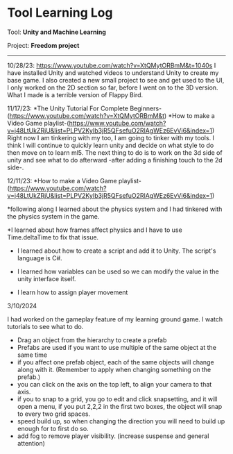 # Tool Learning Log

Tool: **Unity and Machine Learning**

Project: **Freedom project**

---

10/28/23:
https://www.youtube.com/watch?v=XtQMytORBmM&t=1040s
I have installed Unity and watched videos to understand Unity to create my base game. I also created a new small project to see and get used to the UI, I only worked on the 2D section so far, before I went on to the 3D version. What I made is a terrible version of Flappy Bird.

11/17/23:
*The Unity Tutorial For Complete Beginners-(https://www.youtube.com/watch?v=XtQMytORBmM&t)
*How to make a Video Game playlist-(https://www.youtube.com/watch?v=j48LtUkZRjU&list=PLPV2KyIb3jR5QFsefuO2RlAgWEz6EvVi6&index=1)
Right now I am tinkering with my too, I am going to tinker with my tools. I think I will continue to quickly learn unity and decide on what style to do then move on to learn ml5.
The next thing to do is to work on the 3d side of unity and see what to do afterward -after adding a finishing touch to the 2d side-.

12/11/23:
*How to make a Video Game playlist-(https://www.youtube.com/watch?v=j48LtUkZRjU&list=PLPV2KyIb3jR5QFsefuO2RlAgWEz6EvVi6&index=1)

*following along I learned about the physics system and I had tinkered with the physics system in the game.

 *I learned about how frames affect physics and I have to use Time.deltaTime to fix that issue.

* I learned about how to create a script and add it to Unity. The script's language is C#.

* I learned how variables can be used so we can modify the value in the unity interface itself.

* I learn how to assign player movement

3/10/2024

I had worked on the gameplay feature of my learning ground game. I watch tutorials to see what to do.
* Drag an object from the hierarchy to create a prefab
* Prefabs are used if you want to use multiple of the same object at the same time
* if you affect one prefab object, each of the same objects will change along with it. (Remember to apply when changing something on the prefab.)
* you can click on the axis on the top left, to align your camera to that axis.
* if you to snap to a grid, you go to edit and click snapsetting, and it will open a menu, if you put 2,2,2 in the first two boxes, the object will snap to every two grid spaces.
* speed build up, so when changing the direction you will need to build up enough for to first do so.
* add fog to remove player visibility. (increase suspense and general attention)
<!--
* Links you used today (websites, videos, etc)
* Things you tried, progress you made, etc
* Challenges, a-ha moments, etc
* Questions you still have
* What you're going to try next
-->
